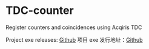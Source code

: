 # TDC-counter
 Register counters and coincidences using Acqiris TDC

Project exe releases: [Github](https://github.com/WhiteChimney/TDC-counter/releases)
项目 exe 发行地址：[Github](https://github.com/WhiteChimney/TDC-counter/releases)